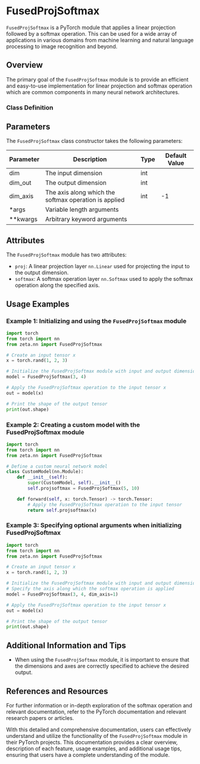 
# FusedProjSoftmax

`FusedProjSoftmax` is a PyTorch module that applies a linear projection followed by a softmax operation. This can be used for a wide array of applications in various domains from machine learning and natural language processing to image recognition and beyond.

## Overview

The primary goal of the `FusedProjSoftmax` module is to provide an efficient and easy-to-use implementation for linear projection and softmax operation which are common components in many neural network architectures.

### Class Definition


## Parameters

The `FusedProjSoftmax` class constructor takes the following parameters:

| Parameter | Description                                                           | Type | Default Value |
| ------------- | ----------------------------------------------------------------- | ---- | ------------------ |
| dim             | The input dimension                                                | int  |                    |
| dim_out      | The output dimension                                               | int  |                    |
| dim_axis   | The axis along which the softmax operation is applied | int  | -1                 |
| *args        | Variable length arguments                                       |      |                    |
| **kwargs   | Arbitrary keyword arguments                                      |      |                    |

## Attributes

The `FusedProjSoftmax` module has two attributes:

- `proj`: A linear projection layer `nn.Linear` used for projecting the input to the output dimension.
- `softmax`: A softmax operation layer `nn.Softmax` used to apply the softmax operation along the specified axis.

## Usage Examples

### Example 1: Initializing and using the `FusedProjSoftmax` module

```python
import torch
from torch import nn
from zeta.nn import FusedProjSoftmax

# Create an input tensor x
x = torch.rand(1, 2, 3)

# Initialize the FusedProjSoftmax module with input and output dimensions
model = FusedProjSoftmax(3, 4)

# Apply the FusedProjSoftmax operation to the input tensor x
out = model(x)

# Print the shape of the output tensor
print(out.shape)
```

### Example 2: Creating a custom model with the FusedProjSoftmax module

```python
import torch
from torch import nn
from zeta.nn import FusedProjSoftmax

# Define a custom neural network model
class CustomModel(nn.Module):
    def __init__(self):
        super(CustomModel, self).__init__()
        self.projsoftmax = FusedProjSoftmax(5, 10)

    def forward(self, x: torch.Tensor) -> torch.Tensor:
        # Apply the FusedProjSoftmax operation to the input tensor
        return self.projsoftmax(x)
```

### Example 3: Specifying optional arguments when initializing FusedProjSoftmax

```python
import torch
from torch import nn
from zeta.nn import FusedProjSoftmax

# Create an input tensor x
x = torch.rand(1, 2, 3)

# Initialize the FusedProjSoftmax module with input and output dimensions
# Specify the axis along which the softmax operation is applied
model = FusedProjSoftmax(3, 4, dim_axis=1)

# Apply the FusedProjSoftmax operation to the input tensor x
out = model(x)

# Print the shape of the output tensor
print(out.shape)
```

## Additional Information and Tips

- When using the `FusedProjSoftmax` module, it is important to ensure that the dimensions and axes are correctly specified to achieve the desired output.

## References and Resources

For further information or in-depth exploration of the softmax operation and relevant documentation, refer to the PyTorch documentation and relevant research papers or articles.

With this detailed and comprehensive documentation, users can effectively understand and utilize the functionality of the `FusedProjSoftmax` module in their PyTorch projects. This documentation provides a clear overview, description of each feature, usage examples, and additional usage tips, ensuring that users have a complete understanding of the module.
